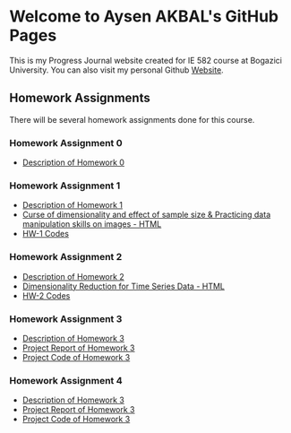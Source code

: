 # Welcome to Aysen AKBAL's GitHub Pages
This is my Progress Journal website created for IE 582 course at Bogazici University. You can also visit my personal Github [Website](https://github.com/AysenAkbal).

## Homework Assignments
There will be several homework assignments done for this course.

### Homework Assignment 0
* [Description of Homework 0](files/IE582_Fall21_Homework_0.pdf)

### Homework Assignment 1
* [Description of Homework 1](files/HW-1/IE582_Fall21_Homework1.pdf)
* [Curse of dimensionality and effect of sample size & Practicing data manipulation skills on images - HTML](files/HW-1/HW1.html)
* [HW-1 Codes](files/HW-1/HW1.ipynb)

### Homework Assignment 2
* [Description of Homework 2](files/HW-2/IE582_Fall21_Homework2.pdf)
* [Dimensionality Reduction for Time Series Data - HTML](files/HW-2/IE-582.HW2.html)
* [HW-2 Codes](files/HW-2/IE-582.HW2.ipynb)

### Homework Assignment 3
* [Description of Homework 3](files/HW-3/IE582_Fall21_Homework3.pdf)
* [Project Report of Homework 3](files/HW-3/HW-3.final.html)
* [Project Code of Homework 3](files/HW-3/HW-3.final.ipynb)

### Homework Assignment 4
* [Description of Homework 3](files/HW-4/IE582_Fall21_Homework4.pdf)
* [Project Report of Homework 3](files/HW-4/HW_4.html)
* [Project Code of Homework 3](files/HW-4/HW_4.ipynb)